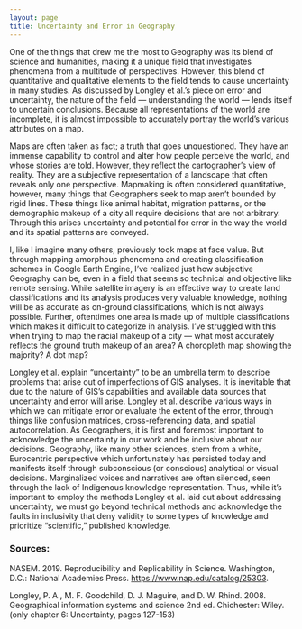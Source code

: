 ```yaml
---
layout: page
title: Uncertainty and Error in Geography
---
```


One of the things that drew me the most to Geography was its blend of science and humanities, making it a unique field that investigates phenomena from a multitude of perspectives. However, this blend of quantitative and qualitative elements to the field tends to cause uncertainty in many studies. As discussed by Longley et al.’s piece on error and uncertainty, the nature of the field — understanding the world — lends itself to uncertain conclusions. Because all representations of the world are incomplete, it is almost impossible to accurately portray the world’s various attributes on a map.

Maps are often taken as fact; a truth that goes unquestioned. They have an immense capability to control and alter how people perceive the world, and whose stories are told. However, they reflect the cartographer’s view of reality. They are a subjective representation of a landscape that often reveals only one perspective. Mapmaking is often considered quantitative, however, many things that Geographers seek to map aren’t bounded by rigid lines. These things like animal habitat, migration patterns, or the demographic makeup of a city all require decisions that are not arbitrary. Through this arises uncertainty and potential for error in the way the world and its spatial patterns are conveyed.

I, like I imagine many others, previously took maps at face value. But through mapping amorphous phenomena and creating classification schemes in Google Earth Engine, I’ve realized just how subjective Geography can be, even in a field that seems so technical and objective like remote sensing. While satellite imagery is an effective way to create land classifications and its analysis produces very valuable knowledge, nothing will be as accurate as on-ground classifications, which is not always possible. Further, oftentimes one area is made up of multiple classifications which makes it difficult to categorize in analysis. I’ve struggled with this when trying to map the racial makeup of a city — what most accurately reflects the ground truth makeup of an area? A choropleth map showing the majority? A dot map?

Longley et al. explain “uncertainty” to be an umbrella term to describe problems that arise out of imperfections of GIS analyses. It is inevitable that due to the nature of GIS’s capabilities and available data sources that uncertainty and error will arise. Longley et al. describe various ways in which we can mitigate error or evaluate the extent of the error, through things like confusion matrices, cross-referencing data, and spatial autocorrelation. As Geographers, it is first and foremost important to acknowledge the uncertainty in our work and be inclusive about our decisions. Geography, like many other sciences, stem from a white, Eurocentric perspective which unfortunately has persisted today and manifests itself through subconscious (or conscious) analytical or visual decisions. Marginalized voices and narratives are often silenced, seen through the lack of Indigenous knowledge representation. Thus, while it’s important to employ the methods Longley et al. laid out about addressing uncertainty, we must go beyond technical methods and acknowledge the faults in inclusivity that deny validity to some types of knowledge and prioritize “scientific,” published knowledge.

### Sources:
NASEM. 2019. Reproducibility and Replicability in Science. Washington, D.C.: National Academies Press. https://www.nap.edu/catalog/25303.

Longley, P. A., M. F. Goodchild, D. J. Maguire, and D. W. Rhind. 2008. Geographical information systems and science 2nd ed. Chichester: Wiley. (only chapter 6: Uncertainty, pages 127-153)
